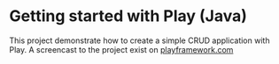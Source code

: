# Getting started with Play (Java)

This project demonstrate how to create a simple CRUD application with Play. A screencast to the project exist on [playframework.com](http://playframework.com)
